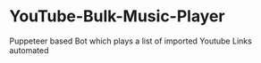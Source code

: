 # YouTube-Bulk-Music-Player
Puppeteer based Bot which plays a list of imported Youtube Links automated
